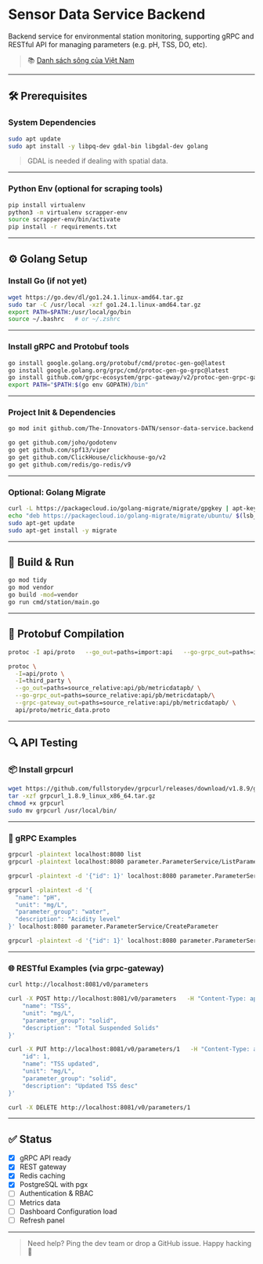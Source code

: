 
# Sensor Data Service Backend

Backend service for environmental station monitoring, supporting gRPC and RESTful API for managing parameters (e.g. pH, TSS, DO, etc).

> 📚 [Danh sách sông của Việt Nam](https://vi.wikipedia.org/wiki/Th%E1%BB%83_lo%E1%BA%A1i:S%C3%B4ng_c%E1%BB%A7a_Vi%E1%BB%87t_Nam)

---

## 🛠 Prerequisites

### System Dependencies

```bash
sudo apt update
sudo apt install -y libpq-dev gdal-bin libgdal-dev golang
```

> GDAL is needed if dealing with spatial data.

---

### Python Env (optional for scraping tools)

```bash
pip install virtualenv
python3 -m virtualenv scrapper-env
source scrapper-env/bin/activate
pip install -r requirements.txt
```

---

## ⚙️ Golang Setup

### Install Go (if not yet)

```bash
wget https://go.dev/dl/go1.24.1.linux-amd64.tar.gz
sudo tar -C /usr/local -xzf go1.24.1.linux-amd64.tar.gz
export PATH=$PATH:/usr/local/go/bin
source ~/.bashrc   # or ~/.zshrc
```

---

### Install gRPC and Protobuf tools

```bash
go install google.golang.org/protobuf/cmd/protoc-gen-go@latest
go install google.golang.org/grpc/cmd/protoc-gen-go-grpc@latest
go install github.com/grpc-ecosystem/grpc-gateway/v2/protoc-gen-grpc-gateway@latest
export PATH="$PATH:$(go env GOPATH)/bin"
```

---

### Project Init & Dependencies

```bash
go mod init github.com/The-Innovators-DATN/sensor-data-service.backend

go get github.com/joho/godotenv
go get github.com/spf13/viper
go get github.com/ClickHouse/clickhouse-go/v2
go get github.com/redis/go-redis/v9
```

---

### Optional: Golang Migrate

```bash
curl -L https://packagecloud.io/golang-migrate/migrate/gpgkey | apt-key add -
echo "deb https://packagecloud.io/golang-migrate/migrate/ubuntu/ $(lsb_release -sc) main" | sudo tee /etc/apt/sources.list.d/migrate.list
sudo apt-get update
sudo apt-get install -y migrate
```

---

## 🧱 Build & Run

```bash
go mod tidy
go mod vendor
go build -mod=vendor
go run cmd/station/main.go
```

---

## 🧬 Protobuf Compilation

```bash
protoc -I api/proto   --go_out=paths=import:api   --go-grpc_out=paths=import:api   --grpc-gateway_out=import:api --go-grpc_out=paths=source_relative:api/pb \  api/proto/parameter.proto
```
```bash
protoc \
  -I=api/proto \
  -I=third_party \
  --go_out=paths=source_relative:api/pb/metricdatapb/ \
  --go-grpc_out=paths=source_relative:api/pb/metricdatapb/\
  --grpc-gateway_out=paths=source_relative:api/pb/metricdatapb/ \
  api/proto/metric_data.proto
```
---

## 🔍 API Testing

### 📦 Install grpcurl

```bash
wget https://github.com/fullstorydev/grpcurl/releases/download/v1.8.9/grpcurl_1.8.9_linux_x86_64.tar.gz
tar -xzf grpcurl_1.8.9_linux_x86_64.tar.gz
chmod +x grpcurl
sudo mv grpcurl /usr/local/bin/
```

---

### 🧪 gRPC Examples

```bash
grpcurl -plaintext localhost:8080 list
grpcurl -plaintext localhost:8080 parameter.ParameterService/ListParameters

grpcurl -plaintext -d '{"id": 1}' localhost:8080 parameter.ParameterService/GetParameter

grpcurl -plaintext -d '{
  "name": "pH",
  "unit": "mg/L",
  "parameter_group": "water",
  "description": "Acidity level"
}' localhost:8080 parameter.ParameterService/CreateParameter

grpcurl -plaintext -d '{"id": 1}' localhost:8080 parameter.ParameterService/DeleteParameter
```

---

### 🌐 RESTful Examples (via grpc-gateway)

```bash
curl http://localhost:8081/v0/parameters

curl -X POST http://localhost:8081/v0/parameters   -H "Content-Type: application/json"   -d '{
    "name": "TSS",
    "unit": "mg/L",
    "parameter_group": "solid",
    "description": "Total Suspended Solids"
}'

curl -X PUT http://localhost:8081/v0/parameters/1   -H "Content-Type: application/json"   -d '{
    "id": 1,
    "name": "TSS updated",
    "unit": "mg/L",
    "parameter_group": "solid",
    "description": "Updated TSS desc"
}'

curl -X DELETE http://localhost:8081/v0/parameters/1
```

---

## ✅ Status

- [x] gRPC API ready
- [x] REST gateway
- [x] Redis caching
- [x] PostgreSQL with pgx
- [ ] Authentication & RBAC
- [ ] Metrics data
- [ ] Dashboard Configuration load
- [ ] Refresh panel
---

> Need help? Ping the dev team or drop a GitHub issue. Happy hacking 🚀
